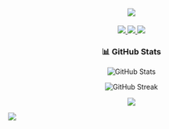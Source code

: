 <!-- Animated Heading -->
<h1 align="center">
  <img src="https://readme-typing-svg.herokuapp.com?font=Poppins&size=35&duration=3000&pause=500&color=00F7FF&center=true&vCenter=true&width=500&lines=Hey+I'm+Thilina+Ananda;Web+Developer+%26+Tech+Enthusiast;Welcome+to+My+GitHub!">
</h1>

<!-- Social Links -->
<p align="center">
  <a href="https://wa.me/947xxxxxxxx" target="_blank">
    <img src="https://img.shields.io/badge/WhatsApp-25D366?style=for-the-badge&logo=whatsapp&logoColor=white" />
  </a>
  <a href="https://facebook.com/yourusername" target="_blank">
    <img src="https://img.shields.io/badge/Facebook-1877F2?style=for-the-badge&logo=facebook&logoColor=white" />
  </a>
  <a href="https://www.tiktok.com/@yourusername" target="_blank">
    <img src="https://img.shields.io/badge/TikTok-000000?style=for-the-badge&logo=tiktok&logoColor=white" />
  </a>
</p>

<!-- GitHub Stats -->
<h3 align="center">📊 GitHub Stats</h3>
<p align="center">
  <img src="https://github-readme-stats.vercel.app/api?username=1thilina&show_icons=true&theme=tokyonight" alt="GitHub Stats" />
</p>
<p align="center">
  <img src="https://github-readme-streak-stats.herokuapp.com/?user=1thilina&theme=tokyonight" alt="GitHub Streak" />
</p>
<p align="center">
  <img src="https://github-readme-stats.vercel.app/api/top-langs/?username=1thilina&layout=compact&theme=tokyonight" />
</p>

<!-- Footer -->
<img src="https://capsule-render.vercel.app/api?type=waving&color=gradient&height=80&section=footer"/>
